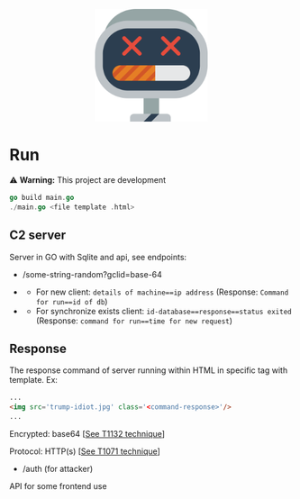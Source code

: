 <p align="center">
  <img src="img/logo.svg" alt="Logo botnet-ghost" width="200px">
</p>

# Run
⚠️ __Warning:__ This project are development
```go
go build main.go
./main.go <file template .html>
```

## C2 server
Server in GO with Sqlite and api, see endpoints:
* /some-string-random?gclid=base-64

* * For new client: `details of machine==ip address` (Response: `Command for run==id of db`)

* * For synchronize exists client: `id-database==response==status exited` (Response: `command for run==time for new request`)

## Response
The response command of server running within HTML in specific tag with template.
Ex:
```html
...
<img src='trump-idiot.jpg' class='<command-response>'/>
...
```

Encrypted: base64 [[See T1132 technique](https://attack.mitre.org/techniques/T1132/)]

Protocol: HTTP(s) [[See T1071 technique](https://attack.mitre.org/techniques/T1071/)]

* /auth (for attacker)

API for some frontend use
